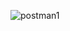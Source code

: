 ![postman1](https://github.com/LeyaSky/Postman/assets/105641453/d9575f08-e419-4daa-95a4-c3d47968c8d8)
